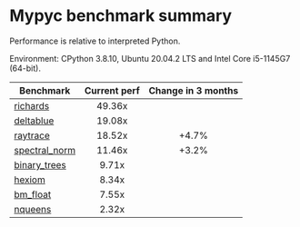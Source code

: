 # Mypyc benchmark summary

Performance is relative to interpreted Python.

Environment: CPython 3.8.10, Ubuntu 20.04.2 LTS and Intel Core i5-1145G7 (64-bit).

| Benchmark | Current perf | Change in 3 months |
| --- | :---: | :---: |
| [richards](benchmarks/richards.md) | 49.36x |  |
| [deltablue](benchmarks/deltablue.md) | 19.08x |  |
| [raytrace](benchmarks/raytrace.md) | 18.52x | +4.7% |
| [spectral_norm](benchmarks/spectral_norm.md) | 11.46x | +3.2% |
| [binary_trees](benchmarks/binary_trees.md) | 9.71x |  |
| [hexiom](benchmarks/hexiom.md) | 8.34x |  |
| [bm_float](benchmarks/bm_float.md) | 7.55x |  |
| [nqueens](benchmarks/nqueens.md) | 2.32x |  |
